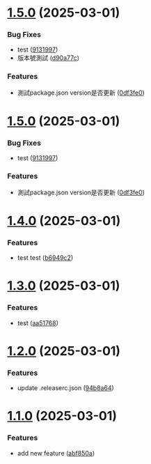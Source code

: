 # [1.5.0](https://github.com/eviannaive/next.js_learning_note/compare/v1.4.0...v1.5.0) (2025-03-01)


### Bug Fixes

* test ([9131997](https://github.com/eviannaive/next.js_learning_note/commit/9131997d971d9c765d53bbd98269da46f2b1cb9f))
* 版本號測試 ([d90a77c](https://github.com/eviannaive/next.js_learning_note/commit/d90a77cbf6ba1295d3e827f5736690f60b524c08))


### Features

* 測試package.json version是否更新 ([0df3fe0](https://github.com/eviannaive/next.js_learning_note/commit/0df3fe09c8e8b967e883d7d07e1c363f5d5f0987))

# [1.5.0](https://github.com/eviannaive/next.js_learning_note/compare/v1.4.0...v1.5.0) (2025-03-01)


### Bug Fixes

* test ([9131997](https://github.com/eviannaive/next.js_learning_note/commit/9131997d971d9c765d53bbd98269da46f2b1cb9f))


### Features

* 測試package.json version是否更新 ([0df3fe0](https://github.com/eviannaive/next.js_learning_note/commit/0df3fe09c8e8b967e883d7d07e1c363f5d5f0987))

# [1.4.0](https://github.com/eviannaive/next.js_learning_note/compare/v1.3.0...v1.4.0) (2025-03-01)


### Features

* test test ([b6949c2](https://github.com/eviannaive/next.js_learning_note/commit/b6949c24439dd6452dd7344b34e2e7647beaa903))

# [1.3.0](https://github.com/eviannaive/next.js_learning_note/compare/v1.2.0...v1.3.0) (2025-03-01)


### Features

* test ([aa51768](https://github.com/eviannaive/next.js_learning_note/commit/aa517689dcb5f18ade87cb34e5d04cd0275a8c5e))

# [1.2.0](https://github.com/eviannaive/next.js_learning_note/compare/v1.1.0...v1.2.0) (2025-03-01)


### Features

* update .releaserc.json ([94b8a64](https://github.com/eviannaive/next.js_learning_note/commit/94b8a64be0ce5e12ac638b62f764dbd4f3b2fbfa))

# [1.1.0](https://github.com/eviannaive/next.js_learning_note/compare/v1.0.0...v1.1.0) (2025-03-01)


### Features

* add new feature ([abf850a](https://github.com/eviannaive/next.js_learning_note/commit/abf850a22515b313556d9fd1ab0766d1f9b626d7))
